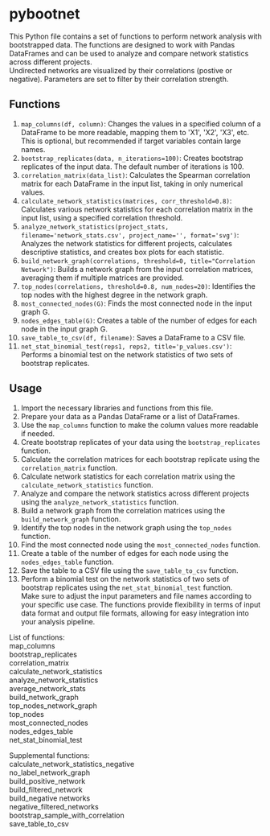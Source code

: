 # pybootnet 
This Python file contains a set of functions to perform network analysis with bootstrapped data. The functions are designed to work with Pandas DataFrames and can be used to analyze and compare network statistics across different projects.  
Undirected networks are visualized by their correlations (postive or negative). Parameters are set to filter by their correlation strength.  

## Functions
1. `map_columns(df, column)`: Changes the values in a specified column of a DataFrame to be more readable, mapping them to 'X1', 'X2', 'X3', etc. This is optional, but recommended if target variables contain large names.  
2. `bootstrap_replicates(data, n_iterations=100)`: Creates bootstrap replicates of the input data. The default number of iterations is 100.  
3. `correlation_matrix(data_list)`: Calculates the Spearman correlation matrix for each DataFrame in the input list, taking in only numerical values.  
4. `calculate_network_statistics(matrices, corr_threshold=0.8)`: Calculates various network statistics for each correlation matrix in the input list, using a specified correlation threshold.  
5. `analyze_network_statistics(project_stats, filename='network_stats.csv', project_name='', format='svg')`: Analyzes the network statistics for different projects, calculates descriptive statistics, and creates box plots for each statistic.  
6. `build_network_graph(correlations, threshold=0, title="Correlation Network")`: Builds a network graph from the input correlation matrices, averaging them if multiple matrices are provided.  
7. `top_nodes(correlations, threshold=0.8, num_nodes=20)`: Identifies the top nodes with the highest degree in the network graph.  
8. `most_connected_nodes(G)`: Finds the most connected node in the input graph G.  
9. `nodes_edges_table(G)`: Creates a table of the number of edges for each node in the input graph G.  
10. `save_table_to_csv(df, filename)`: Saves a DataFrame to a CSV file.  
11. `net_stat_binomial_test(reps1, reps2, title='p_values.csv')`: Performs a binomial test on the network statistics of two sets of bootstrap replicates.  
  
## Usage   
1. Import the necessary libraries and functions from this file.  
2. Prepare your data as a Pandas DataFrame or a list of DataFrames.  
3. Use the `map_columns` function to make the column values more readable if needed.  
4. Create bootstrap replicates of your data using the `bootstrap_replicates` function.  
5. Calculate the correlation matrices for each bootstrap replicate using the `correlation_matrix` function.  
6. Calculate network statistics for each correlation matrix using the `calculate_network_statistics` function.  
7. Analyze and compare the network statistics across different projects using the `analyze_network_statistics` function.  
8. Build a network graph from the correlation matrices using the `build_network_graph` function.  
9. Identify the top nodes in the network graph using the `top_nodes` function.  
10. Find the most connected node using the `most_connected_nodes` function.  
11. Create a table of the number of edges for each node using the `nodes_edges_table` function.  
12. Save the table to a CSV file using the `save_table_to_csv` function.  
13. Perform a binomial test on the network statistics of two sets of bootstrap replicates using the `net_stat_binomial_test` function.  
Make sure to adjust the input parameters and file names according to your specific use case. The functions provide flexibility in terms of input data format and output file formats, allowing for easy integration into your analysis pipeline.  



List of functions:  
map_columns  
bootstrap_replicates  
correlation_matrix  
calculate_network_statistics  
analyze_network_statistics  
average_network_stats  
build_network_graph  
top_nodes_network_graph  
top_nodes  
most_connected_nodes  
nodes_edges_table  
net_stat_binomial_test  


Supplemental functions:  
calculate_network_statistics_negative  
no_label_network_graph   
build_positive_network  
build_filtered_network  
build_negative networks  
negative_filtered_networks  
bootstrap_sample_with_correlation  
save_table_to_csv  
